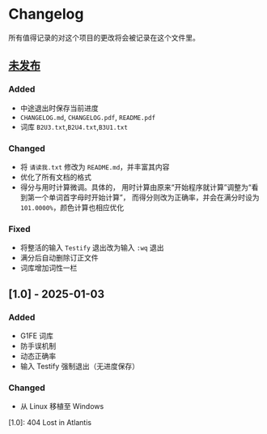 # Changelog

所有值得记录的对这个项目的更改将会被记录在这个文件里。

## [未发布]

### Added

- 中途退出时保存当前进度
- `CHANGELOG.md`, `CHANGELOG.pdf`, `README.pdf`
- 词库 `B2U3.txt`,`B2U4.txt`,`B3U1.txt`

### Changed

- 将 `请读我.txt` 修改为 `README.md`，并丰富其内容
- 优化了所有文档的格式
- 得分与用时计算微调。具体的，
  用时计算由原来“开始程序就计算”调整为“看到第一个单词首字母时开始计算”，
  而得分则改为正确率，并会在满分时设为 `101.0000%`，颜色计算也相应优化

### Fixed

- 将整活的输入 `Testify` 退出改为输入 `:wq` 退出
- 满分后自动删除订正文件
- 词库增加词性一栏

## [1.0] - 2025-01-03

### Added

- G1FE 词库
- 防手误机制
- 动态正确率
- 输入 Testify 强制退出（无进度保存）

### Changed

- 从 Linux 移植至 Windows

[未发布]: todo
[1.0]: 404 Lost in Atlantis
